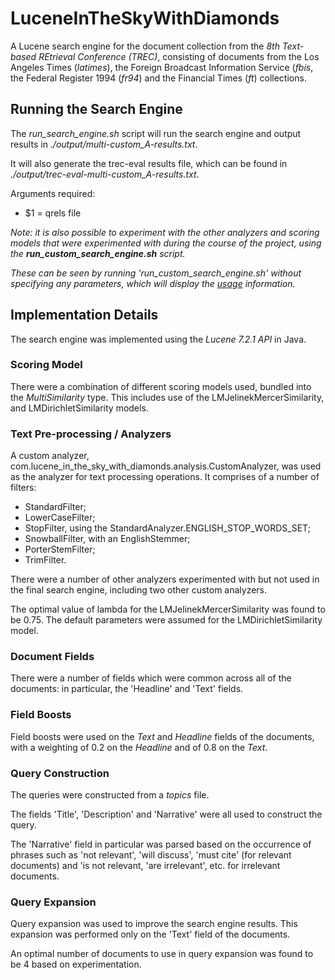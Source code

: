 # LuceneInTheSkyWithDiamonds

A Lucene search engine for the document collection from the <i>8th Text-based REtrieval Conference (TREC)</i>, consisting of documents from the Los Angeles Times (<i>latimes</i>), the Foreign Broadcast Information Service (<i>fbis</i>, the Federal Register 1994 (<i>fr94</i>) and the Financial Times (<i>ft</i>) collections.

## Running the Search Engine
The <i>run_search_engine.sh</i> script will run the search engine and output results in <i>./output/multi-custom_A-results.txt</i>. 

It will also generate the trec-eval results file, which can be found in <i>./output/trec-eval-multi-custom_A-results.txt</i>.

Arguments required:
* $1 = qrels file


<i>Note: it is also possible to experiment with the other analyzers and scoring models that were experimented with during the course of the project, using the <b>run_custom_search_engine.sh</b> script. 

These can be seen by running 'run_custom_search_engine.sh' without specifying any parameters, which will display the <u>usage</u> information.</i>


## Implementation Details
The search engine was implemented using the <i>Lucene 7.2.1 API</i> in Java.

### Scoring Model
There were a combination of different scoring models used, bundled into the <i>MultiSimilarity</i> type. This includes use of the LMJelinekMercerSimilarity, and LMDirichletSimilarity models.


### Text Pre-processing / Analyzers
A custom analyzer, com.lucene_in_the_sky_with_diamonds.analysis.CustomAnalyzer, was used as the analyzer for text processing operations. It comprises of a number of filters:
* StandardFilter;
* LowerCaseFilter;
* StopFilter, using the StandardAnalyzer.ENGLISH_STOP_WORDS_SET;
* SnowballFilter, with an EnglishStemmer;
* PorterStemFilter;
* TrimFilter.

There were a number of other analyzers experimented with but not used in the final search engine, including two other custom analyzers. 

The optimal value of lambda for the LMJelinekMercerSimilarity was found to be 0.75. The default parameters were assumed for the LMDirichletSimilarity model.

### Document Fields
There were a number of fields which were common across all of the documents: in particular, the 'Headline' and 'Text' fields.

### Field Boosts
Field boosts were used on the <i>Text</i> and <i>Headline</i> fields of the documents, with a weighting of 0.2 on the <i>Headline</i> and of 0.8 on the <i>Text</i>.

### Query Construction
The queries were constructed from a <i>topics</i> file.

The fields 'Title', 'Description' and 'Narrative' were all used to construct the query.

The 'Narrative' field in particular was parsed based on the occurrence of phrases such as 'not relevant', 'will discuss', 'must cite' (for relevant documents) and 'is not relevant, 'are irrelevant', etc. for irrelevant documents.


### Query Expansion
Query expansion was used to improve the search engine results. This expansion was performed only on the 'Text' field of the documents.

An optimal number of documents to use in query expansion was found to be 4 based on experimentation.
